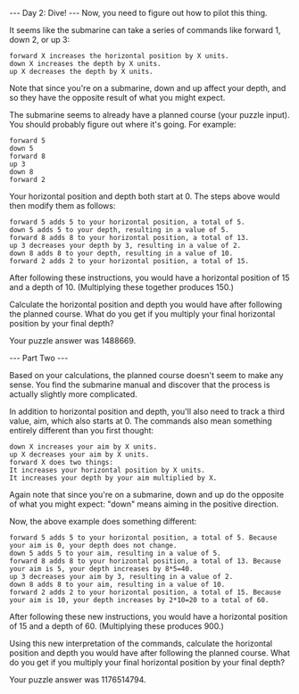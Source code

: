 --- Day 2: Dive! ---
Now, you need to figure out how to pilot this thing.

It seems like the submarine can take a series of commands like forward 1, down 2, or up 3:

```
forward X increases the horizontal position by X units.
down X increases the depth by X units.
up X decreases the depth by X units.
```

Note that since you're on a submarine, down and up affect your depth, and so they have the opposite result of what you might expect.

The submarine seems to already have a planned course (your puzzle input). You should probably figure out where it's going. For example:

```
forward 5
down 5
forward 8
up 3
down 8
forward 2
```

Your horizontal position and depth both start at 0. The steps above would then modify them as follows:

```
forward 5 adds 5 to your horizontal position, a total of 5.
down 5 adds 5 to your depth, resulting in a value of 5.
forward 8 adds 8 to your horizontal position, a total of 13.
up 3 decreases your depth by 3, resulting in a value of 2.
down 8 adds 8 to your depth, resulting in a value of 10.
forward 2 adds 2 to your horizontal position, a total of 15.
```

After following these instructions, you would have a horizontal position of 15 and a depth of 10. (Multiplying these together produces 150.)

Calculate the horizontal position and depth you would have after following the planned course. What do you get if you multiply your final horizontal position by your final depth?

Your puzzle answer was 1488669.

--- Part Two ---

Based on your calculations, the planned course doesn't seem to make any sense. You find the submarine manual and discover that the process is actually slightly more complicated.

In addition to horizontal position and depth, you'll also need to track a third value, aim, which also starts at 0. The commands also mean something entirely different than you first thought:

```
down X increases your aim by X units.
up X decreases your aim by X units.
forward X does two things:
It increases your horizontal position by X units.
It increases your depth by your aim multiplied by X.
```

Again note that since you're on a submarine, down and up do the opposite of what you might expect: "down" means aiming in the positive direction.


Now, the above example does something different:

```
forward 5 adds 5 to your horizontal position, a total of 5. Because your aim is 0, your depth does not change.
down 5 adds 5 to your aim, resulting in a value of 5.
forward 8 adds 8 to your horizontal position, a total of 13. Because your aim is 5, your depth increases by 8*5=40.
up 3 decreases your aim by 3, resulting in a value of 2.
down 8 adds 8 to your aim, resulting in a value of 10.
forward 2 adds 2 to your horizontal position, a total of 15. Because your aim is 10, your depth increases by 2*10=20 to a total of 60.
```

After following these new instructions, you would have a horizontal position of 15 and a depth of 60. (Multiplying these produces 900.)

Using this new interpretation of the commands, calculate the horizontal position and depth you would have after following the planned course. What do you get if you multiply your final horizontal position by your final depth?

Your puzzle answer was 1176514794.